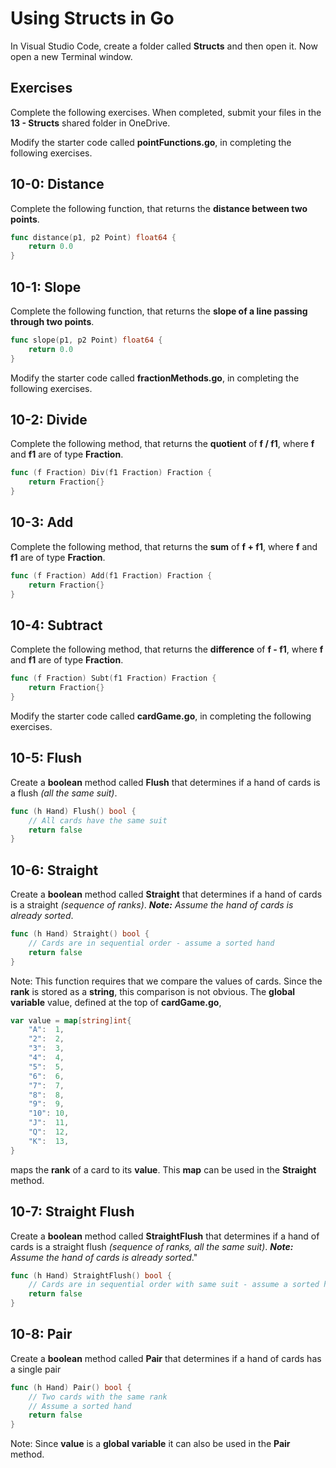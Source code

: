 # Using Structs in Go

In Visual Studio Code, create a folder called **Structs** and then open it. Now open a new Terminal window.

## Exercises

Complete the following exercises.  When completed, submit your files in the **13 - Structs** shared folder in OneDrive.

Modify the starter code called **pointFunctions.go**, in completing the following exercises.

## 10-0:  Distance

Complete the following function, that returns the **distance between two points**.

```go
func distance(p1, p2 Point) float64 {
	return 0.0
}
```

## 10-1:  Slope

Complete the following function, that returns the **slope of a line passing through two points**.

```go
func slope(p1, p2 Point) float64 {
	return 0.0
}
```

Modify the starter code called **fractionMethods.go**, in completing the following exercises.

## 10-2:  Divide

Complete the following method, that returns the **quotient** of **f / f1**, where **f** and **f1** are of type **Fraction**.

```go
func (f Fraction) Div(f1 Fraction) Fraction {
	return Fraction{}
}
```

## 10-3:  Add

Complete the following method, that returns the **sum** of **f + f1**, where **f** and **f1** are of type **Fraction**.

```go
func (f Fraction) Add(f1 Fraction) Fraction {
	return Fraction{}
}
```

## 10-4:  Subtract

Complete the following method, that returns the **difference** of **f - f1**, where **f** and **f1** are of type **Fraction**.

```go
func (f Fraction) Subt(f1 Fraction) Fraction {
	return Fraction{}
}
```

Modify the starter code called **cardGame.go**, in completing the following exercises.

## 10-5: Flush

Create a **boolean** method called **Flush** that determines if a hand of cards is a flush _(all the same suit)_.

```go
func (h Hand) Flush() bool {
	// All cards have the same suit
	return false
}
```

## 10-6: Straight

Create a **boolean** method called **Straight** that determines if a hand of cards is a straight _(sequence of ranks)_.  _**Note:**  Assume the hand of cards is already sorted_.

```go
func (h Hand) Straight() bool {
	// Cards are in sequential order - assume a sorted hand
	return false
}
```

Note:  This function requires that we compare the values of cards.  Since the **rank** is stored as a **string**, this comparison is not obvious.  The **global variable** value, defined at the top of **cardGame.go**,

```go
var value = map[string]int{
	"A":  1,
	"2":  2,
	"3":  3,
	"4":  4,
	"5":  5,
	"6":  6,
	"7":  7,
	"8":  8,
	"9":  9,
	"10": 10,
	"J":  11,
	"Q":  12,
	"K":  13,
}
```

maps the **rank** of a card to its **value**.  This **map** can be used in the **Straight** method.


## 10-7: Straight Flush

Create a **boolean** method called **StraightFlush** that determines if a hand of cards is a straight flush _(sequence of ranks, all the same suit)_.  _**Note:**  Assume the hand of cards is already sorted_."

```go
func (h Hand) StraightFlush() bool {
	// Cards are in sequential order with same suit - assume a sorted hand
	return false
}
```

## 10-8: Pair

Create a **boolean** method called **Pair** that determines if a hand of cards has a single pair

```go
func (h Hand) Pair() bool {
	// Two cards with the same rank
	// Assume a sorted hand
	return false
}
```

Note:  Since **value** is a **global variable** it can also be used in the **Pair** method.